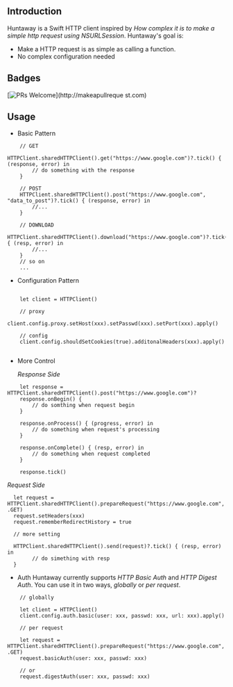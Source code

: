 ## Introduction

Huntaway is a Swift HTTP client inspired by *How complex it is to make a simple http request using NSURLSession*.
Huntaway's goal is: 
- Make a HTTP request is as simple as calling a function.
- No complex configuration needed

## Badges
[![PRs Welcome](https://img.shields.io/badge/prs-welcome-brightgreen.svg?style=flat-square)](http://makeapullreque    st.com)

## Usage

- Basic Pattern
```
    // GET
    HTTPClient.sharedHTTPClient().get("https://www.google.com")?.tick() { (response, error) in
        // do something with the response
    }

    // POST
    HTTPClient.sharedHTTPClient().post("https://www.google.com", "data_to_post")?.tick() { (response, error) in
        //...
    }

    // DOWNLOAD
    HTTPClient.sharedHTTPClient().download("https://www.google.com")?.tick() { (resp, error) in
        //...
    }
    // so on
    ...
```

- Configuration Pattern

```

    let client = HTTPClient()
    
    // proxy
    client.config.proxy.setHost(xxx).setPasswd(xxx).setPort(xxx).apply()
    
    // config
    client.config.shouldSetCookies(true).additonalHeaders(xxx).apply()
    
```

- More Control

  *Response Side*
```
    let response = HTTPClient.sharedHTTPClient().post("https://www.google.com")?
    response.onBegin() {
        // do somthing when request begin
    }

    response.onProcess() { (progress, error) in
        // do something when request's processing
    }

    response.onComplete() { (resp, error) in
        // do something when request completed
    }

    response.tick()
```

  *Request Side*
    
```
  let request = HTTPClient.sharedHTTPClient().prepareRequest("https://www.google.com", .GET)
  request.setHeaders(xxx)
  request.rememberRedirectHistory = true
  
  // more setting
  
  HTTPClient.sharedHTTPClient().send(request)?.tick() { (resp, error) in
        // do simething with resp
  }

```

- Auth
    Huntaway currently supports *HTTP Basic Auth* and *HTTP Digest Auth*. You can use it in two ways, *globally* or *per request*.

```
    // globally

    let client = HTTPClient()
    client.config.auth.basic(user: xxx, passwd: xxx, url: xxx).apply()

    // per request

    let request = HTTPClient.sharedHTTPClient().prepareRequest("https://www.google.com", .GET)
    request.basicAuth(user: xxx, passwd: xxx)

    // or
    request.digestAuth(user: xxx, passwd: xxx)
```

